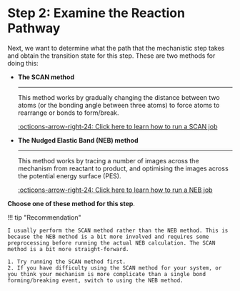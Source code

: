 # Step 2: Examine the Reaction Pathway

Next, we want to determine what the path that the mechanistic step takes and obtain the transition state for this step. These are two methods for doing this:

<div class="grid cards" markdown>

-   __The SCAN method__

    ---

    This method works by gradually changing the distance between two atoms (or the bonding angle between three atoms) to force atoms to rearrange or bonds to form/break.

    [:octicons-arrow-right-24: Click here to learn how to run a SCAN job](Step_2A_The_SCAN_Method.md)

-   __The Nudged Elastic Band (NEB) method__

    ---

    This method works by tracing a number of images across the mechanism from reactant to product, and optimising the images across the potential energy surface (PES). 

    [:octicons-arrow-right-24: Click here to learn how to run a NEB job](Step_2B_The_NEB_Method.md)

</div>

**Choose one of these method for this step**.

!!! tip "Recommendation"

	I usually perform the SCAN method rather than the NEB method. This is because the NEB method is a bit more involved and requires some preprocessing before running the actual NEB calculation. The SCAN method is a bit more straight-forward. 

	1. Try running the SCAN method first.
	2. If you have difficulty using the SCAN method for your system, or you think your mechanism is more complicate than a single bond forming/breaking event, switch to using the NEB method. 